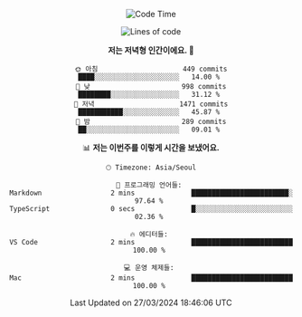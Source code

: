 <div align='center'>
 
<!--START_SECTION:waka-->
![Code Time](http://img.shields.io/badge/Code%20Time-3%2C466%20hrs%2059%20mins-blue)

![Lines of code](https://img.shields.io/badge/%EC%A0%80%EB%8A%94%20%EC%97%AC%ED%83%9C%EA%B9%8C%EC%A7%80%20-2.0%20million%20%EC%A4%84%EC%9D%98%20%EC%BD%94%EB%93%9C%EB%A5%BC%20%EC%9E%91%EC%84%B1%ED%96%88%EC%96%B4%EC%9A%94.-blue)

**저는 저녁형 인간이에요. 🦉** 

```text
🌞 아침                     449 commits         ████░░░░░░░░░░░░░░░░░░░░░   14.00 % 
🌆 낮　                     998 commits         ████████░░░░░░░░░░░░░░░░░   31.12 % 
🌃 저녁                     1471 commits        ███████████░░░░░░░░░░░░░░   45.87 % 
🌙 밤　                     289 commits         ██░░░░░░░░░░░░░░░░░░░░░░░   09.01 % 
```


📊 **저는 이번주를 이렇게 시간을 보냈어요.** 

```text
🕑︎ Timezone: Asia/Seoul

💬 프로그래밍 언어들: 
Markdown                 2 mins              ████████████████████████░   97.64 % 
TypeScript               0 secs              █░░░░░░░░░░░░░░░░░░░░░░░░   02.36 % 

🔥 에디터들: 
VS Code                  2 mins              █████████████████████████   100.00 % 

💻 운영 체제들: 
Mac                      2 mins              █████████████████████████   100.00 % 
```


 Last Updated on 27/03/2024 18:46:06 UTC
<!--END_SECTION:waka-->
 </div>
<!---
Emewjin/Emewjin is a ✨ special ✨ repository because its `README.md` (this file) appears on your GitHub profile.
You can click the Preview link to take a look at your changes.
--->
